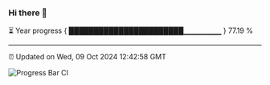 ### Hi there 👋

⏳ Year progress { ███████████████████████▁▁▁▁▁▁▁ } 77.19 %

---

⏰ Updated on Wed, 09 Oct 2024 12:42:58 GMT

![Progress Bar CI](https://github.com/ZhaoGui/ZhaoGui/workflows/Progress%20Bar%20CI/badge.svg)
